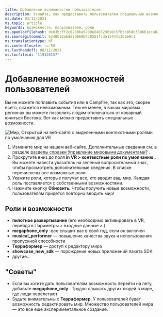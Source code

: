 ```yaml
---
title: Добавление возможностей пользователей
description: Узнайте, как предоставить пользователям специальные возможности в событиях Алтспацевр.
ms.date: 03/11/2021
ms.topic: article
keywords: возможности, пользователи, роли
ms.openlocfilehash: de03bcff2c0239ba5709e848523690c5fb5c85dc350661eca822094d21b87785
ms.sourcegitcommit: b248ba2a6da7d669b430581fc3a1544413b2e9c1
ms.translationtype: MT
ms.contentlocale: ru-RU
ms.lasthandoff: 08/11/2021
ms.locfileid: "119126157"
---
```

# <a name="adding-user-abilities"></a>Добавление возможностей пользователей

Вы не можете поплавить события или в Campfire, так как это, скорее всего, окажется невозможным. Тем не менее, в ваших мировых регионах вы можете позволить людям отключаться от коварный ючиться Востока. Вот как можно предоставить специальные возможности.

![Мир, Открытый на веб-сайте с выделенными контекстными ролями по умолчанию для VR](images/contextual_roles.png)

1. Измените мир на нашем веб-сайте. Дополнительные сведения см. в разделе [разделы справки Управление мировыми документами?](managing-worlds.md) .
2. Прокрутите вниз до поля **in VR > контекстные роли по умолчанию** . Вы можете навести указатель на зеленый вопросительный знак, чтобы просмотреть дополнительные сведения. В списке перечислены все возможные роли.
3. Укажите роли, которые получат все, кто вводит ваш мир. Каждая роль поставляется с собственными возможностями.
4. Нажмите кнопку **Обновить**. Чтобы получить новые возможности, пользователям придется повторно вводить мир!

## <a name="roles-and-abilities"></a>Роли и возможности

* **пилотное развертывание** (его необходимо активировать в VR, перейдя в Параметры > входные данные >.)
* **megaphone_only** -все слышит вас в свой год, если он включен
* **musical_performer** — повышение качества звука и использования пропускной способности
* **Терраформер** — доступ к редактору мира
* **showcase_new_sdk** — порождение новых приложений пакета SDK
* другие...

## <a name="tips"></a>"Советы"

* Если вы хотите дать пользователям возможность перейти на лету, добавьте **megaphone_only** . Трудно слышать других людей в мире, где люди перелетают.
* Будьте внимательны с **Терраформер**. У пользователей будет возможность редактировать мир. Множество пользователей мира — это все еще экспериментальное создание.
